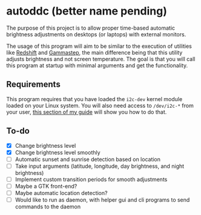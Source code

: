# autoddc (better name pending)

The purpose of this project is to allow proper time-based automatic brightness adjustments on desktops (or laptops) with external monitors.

The usage of this program will aim to be similar to the execution of utilities like [Redshift](https://github.com/jonls/redshift) and [Gammastep](https://gitlab.com/chinstrap/gammastep), the main difference being that this utility adjusts brightness and not screen temperature. The goal is that you will call this program at startup with minimal arguments and get the functionality.

## Requirements

This program requires that you have loaded the ```i2c-dev``` kernel module loaded on your Linux system. You will also need access to ```/dev/i2c-*``` from your user, [this section of my guide](https://lyndeno.ca/posts/setting-up-external-monitor-brightness/#permitting-user-access-to-devi2c-) will show you how to do that.

## To-do

- [x] Change brightness level
- [x] Change brightness level smoothly
- [ ] Automatic sunset and sunrise detection based on location
- [ ] Take input arguments (latitude, longitude, day brightness, and night brightness)
- [ ] Implement custom transition periods for smooth adjustments
- [ ] Maybe a GTK front-end?
- [ ] Maybe automatic location detection?
- [ ] Would like to run as daemon, with helper gui and cli programs to send commands to the daemon
